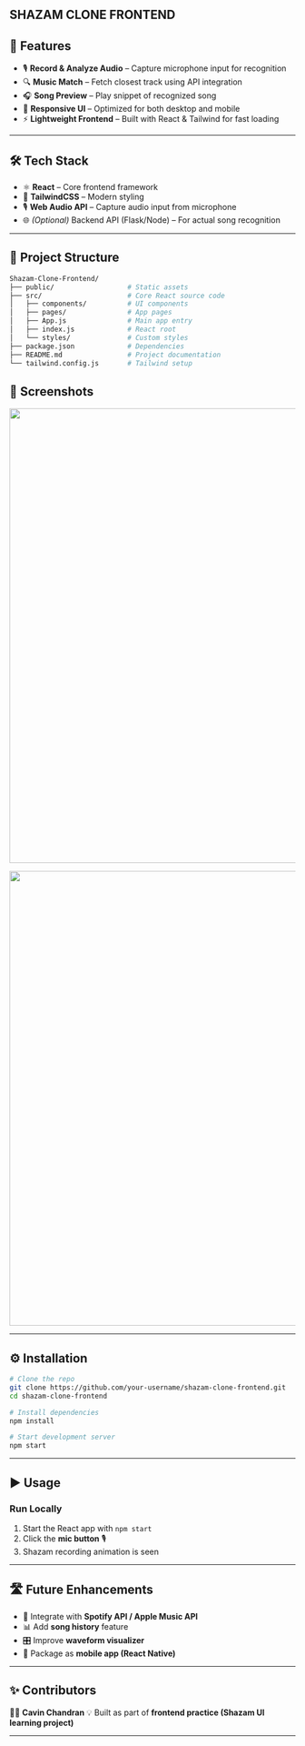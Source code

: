 ## SHAZAM CLONE FRONTEND

## 🚀 Features

* 🎙️ **Record & Analyze Audio** – Capture microphone input for recognition
* 🔍 **Music Match** – Fetch closest track using API integration
* 🎧 **Song Preview** – Play snippet of recognized song
* 📱 **Responsive UI** – Optimized for both desktop and mobile
* ⚡ **Lightweight Frontend** – Built with React & Tailwind for fast loading

---

## 🛠️ Tech Stack

* ⚛️ **React** – Core frontend framework
* 🎨 **TailwindCSS** – Modern styling
* 🎙️ **Web Audio API** – Capture audio input from microphone
* 🌐 *(Optional)* Backend API (Flask/Node) – For actual song recognition

---

## 📂 Project Structure

```bash
Shazam-Clone-Frontend/
├── public/                  # Static assets
├── src/                     # Core React source code
│   ├── components/          # UI components
│   ├── pages/               # App pages
│   ├── App.js               # Main app entry
│   ├── index.js             # React root
│   └── styles/              # Custom styles
├── package.json             # Dependencies
├── README.md                # Project documentation
└── tailwind.config.js       # Tailwind setup
```
## 📸 Screenshots  

<p align="center">
  <img width="800" src="https://github.com/user-attachments/assets/ceb7c255-02bc-4605-bc2c-1016610ca812" />
</p>

<p align="center">
  <img width="800" src="https://github.com/user-attachments/assets/aa2f8ee1-995a-4c0d-828e-55b10cf033d2" />
</p>

---

## ⚙️ Installation

```bash
# Clone the repo
git clone https://github.com/your-username/shazam-clone-frontend.git
cd shazam-clone-frontend

# Install dependencies
npm install

# Start development server
npm start
```

---

## ▶️ Usage

### Run Locally

1. Start the React app with `npm start`
2. Click the **mic button** 🎙️
3. Shazam recording animation is seen

---

## 🛣️ Future Enhancements

* 🔗 Integrate with **Spotify API / Apple Music API**
* 📊 Add **song history** feature
* 🎛️ Improve **waveform visualizer**
* 📱 Package as **mobile app (React Native)**

---

## ✨ Contributors

👨‍💻 **Cavin Chandran**
💡 Built as part of **frontend practice (Shazam UI learning project)**

---


